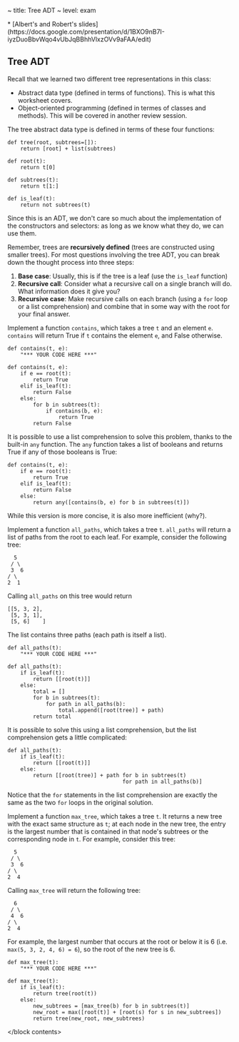 ~ title: Tree ADT
~ level: exam

<block references>
* [Albert's and Robert's slides](https://docs.google.com/presentation/d/1BXO9nB7I-iyzDuoBbvWqo4vUbJqBBhhVlxzOVv9aFAA/edit)
</block references>

<block notes>
</block notes>


<block contents>

Tree ADT
--------

Recall that we learned two different tree representations in this
class:

* Abstract data type (defined in terms of functions). This is what this
  worksheet covers.
* Object-oriented programming (defined in termes of classes and
  methods). This will be covered in another review session.

The tree abstract data type is defined in terms of these four
functions:

    def tree(root, subtrees=[]):
        return [root] + list(subtrees)

    def root(t):
        return t[0]

    def subtrees(t):
        return t[1:]

    def is_leaf(t):
        return not subtrees(t)

Since this is an ADT, we don't care so much about the implementation of
the constructors and selectors: as long as we know what they do, we can
use them.

Remember, trees are **recursively defined** (trees are constructed
using smaller trees). For most questions involving the tree ADT, you
can break down the thought process into three steps:

1. **Base case**: Usually, this is if the tree is a leaf (use the
   `is_leaf` function)
2. **Recursive call**: Consider what a recursive call on a single
   branch will do. What information does it give you?
3. **Recursive case**: Make recursive calls on each branch (using a
   `for` loop or a list comprehension) and combine that in some way
   with the root for your final answer.

<question>

Implement a function `contains`, which takes a tree `t` and an element
`e`. `contains` will return True if `t` contains the element `e`, and
False otherwise.

    def contains(t, e):
        "*** YOUR CODE HERE ***"

<solution>

    def contains(t, e):
        if e == root(t):
            return True
        elif is_leaf(t):
            return False
        else:
            for b in subtrees(t):
                if contains(b, e):
                    return True
            return False

It is possible to use a list comprehension to solve this problem,
thanks to the built-in `any` function. The `any` function takes a list
of booleans and returns True if any of those booleans is True:

    def contains(t, e):
        if e == root(t):
            return True
        elif is_leaf(t):
            return False
        else:
            return any([contains(b, e) for b in subtrees(t)])

While this version is more concise, it is also more inefficient (why?).

</solution>

<question>

Implement a function `all_paths`, which takes a tree `t`. `all_paths`
will return a list of paths from the root to each leaf. For example,
consider the following tree:

      5
     / \
     3  6
    / \
    2  1

Calling `all_paths` on this tree would return

    [[5, 3, 2],
     [5, 3, 1],
     [5, 6]    ]

The list contains three paths (each path is itself a list).

    def all_paths(t):
        "*** YOUR CODE HERE ***"

<solution>

    def all_paths(t):
        if is_leaf(t):
            return [[root(t)]]
        else:
            total = []
            for b in subtrees(t):
                for path in all_paths(b):
                    total.append([root(tree)] + path)
            return total

It is possible to solve this using a list comprehension, but the list
comprehension gets a little complicated:

    def all_paths(t):
        if is_leaf(t):
            return [[root(t)]]
        else:
            return [[root(tree)] + path for b in subtrees(t)
                                        for path in all_paths(b)]

Notice that the `for` statements in the list comprehension are exactly
the same as the two `for` loops in the original solution.

</solution>

<question>

Implement a function `max_tree`, which takes a tree `t`. It returns a
new tree with the exact same structure as `t`; at each node in the new
tree, the entry is the largest number that is contained in that node's
subtrees or the corresponding node in `t`. For example, consider this
tree:

      5
     / \
     3  6
    / \
    2  4

Calling `max_tree` will return the following tree:

      6
     / \
     4  6
    / \
    2  4

For example, the largest number that occurs at the root or below it is
6 (i.e. `max(5, 3, 2, 4, 6) = 6`), so the root of the new tree is 6.

    def max_tree(t):
        "*** YOUR CODE HERE ***"

<solution>

    def max_tree(t):
        if is_leaf(t):
            return tree(root(t))
        else:
            new_subtrees = [max_tree(b) for b in subtrees(t)]
            new_root = max([root(t)] + [root(s) for s in new_subtrees])
            return tree(new_root, new_subtrees)

</solution>

</block contents>
